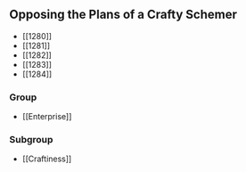 ## Opposing the Plans of a Crafty Schemer

- [[1280]]
- [[1281]]
- [[1282]]
- [[1283]]
- [[1284]]

### Group
- [[Enterprise]]

### Subgroup
- [[Craftiness]]

